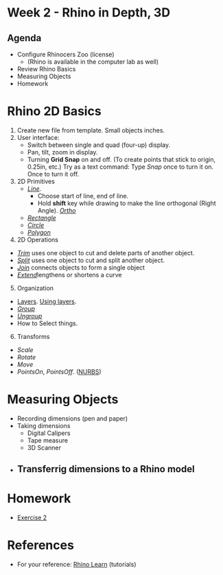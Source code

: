 # Week 2 - Rhino in Depth, 3D
## Agenda
- Configure Rhinocers Zoo (license)
  - (Rhino is available in the computer lab as well)
- Review Rhino Basics
- Measuring Objects
- Homework

# Rhino 2D Basics
1. Create new file from template. Small objects inches.
2. User interface:
   - Switch between single and quad (four-up) display. 
   - Pan, tilt, zoom in display. 
   - Turning __Grid Snap__ on and off. (To create points that stick to origin, 0.25in, etc.) Try as a text command: Type _Snap_ once to turn it on. Once to turn it off.
3. 2D Primitives
   - [_Line_](https://docs.mcneel.com/rhino/6/help/en-us/index.htm#commands/line.htm). 
     - Choose start of line, end of line. 
     - Hold __shift__ key while drawing to make the line orthogonal (Right Angle). [_Ortho_](https://docs.mcneel.com/rhino/6/help/en-us/index.htm#commands/ortho.htm)
   - [_Rectangle_](https://docs.mcneel.com/rhino/6/help/en-us/index.htm#commands/rectangle.htm)
   - [_Circle_](https://docs.mcneel.com/rhino/6/help/en-us/index.htm#commands/circle.htm)
   - [_Polygon_](https://docs.mcneel.com/rhino/6/help/en-us/index.htm#commands/polygon.htm)
4. 2D Operations
  - [_Trim_](https://docs.mcneel.com/rhino/6/help/en-us/index.htm#commands/trim.htm) uses one object to cut and delete parts of another object.
  - [_Split_](https://docs.mcneel.com/rhino/6/help/en-us/index.htm#commands/split.htm) uses one object to cut and split another object.
  - [_Join_](https://docs.mcneel.com/rhino/6/help/en-us/index.htm#commands/join.htm) connects objects to form a single object
  - [_Extend_](https://docs.mcneel.com/rhino/6/help/en-us/index.htm#commands/extend.htm)lengthens or shortens a curve
5. Organization
  - [Layers](https://docs.mcneel.com/rhino/6/help/en-us/index.htm#commands/layer.htm). [Using layers](https://docs.mcneel.com/rhino/6/help/en-us/index.htm#seealso/sak_layer.htm).
  - [_Group_](https://docs.mcneel.com/rhino/6/help/en-us/index.htm#commands/group.htm)
  - [_Ungroup_](https://docs.mcneel.com/rhino/6/help/en-us/index.htm#commands/ungroup.htm)
  - How to Select things. 
6. Transforms
  - _Scale_
  - _Rotate_
  - _Move_
  - _PointsOn_, _PointsOff_. ([NURBS](https://wiki.mcneel.com/rhino/nurbs))

# Measuring Objects
- Recording dimensions (pen and paper)
- Taking dimensions
  - Digital Calipers
  - Tape measure
  - 3D Scanner
- Transferrig dimensions to a Rhino model
  - 

# Homework
- [Exercise 2](../exercises/ex2.md)

# References
- For your reference: [Rhino Learn](https://www.rhino3d.com/learn/?keyword=kind:%20rhino_win) (tutorials)
